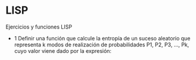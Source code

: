 LISP
====

Ejercicios y funciones LISP

* 1 Definir una función que calcule la entropía de un suceso aleatorio que representa k modos de realización de probabilidades P1, P2, P3, …, Pk, cuyo valor viene dado por la expresión:

